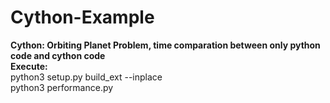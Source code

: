 # Cython-Example
<b>Cython: Orbiting Planet Problem, time comparation between only python code and cython code</b>
<br><b>Execute:</b><br>
 python3 setup.py build_ext --inplace   <br>
 python3 performance.py
